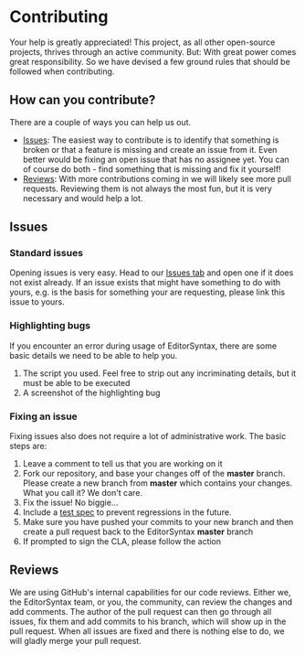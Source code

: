 # Contributing

Your help is greatly appreciated! This project, as all other open-source projects, thrives through an active community. But: With great power comes great responsibility. So we have devised a few ground rules that should be followed when contributing.

## How can you contribute?

There are a couple of ways you can help us out.

* [Issues](#Issues): The easiest way to contribute is to identify that something is broken or that a feature is missing and create an issue from it. Even better would be fixing an open issue that has no assignee yet. You can of course do both - find something that is missing and fix it yourself!
* [Reviews](#Reviews): With more contributions coming in we will likely see more pull requests. Reviewing them is not always the most fun, but it is very necessary and would help a lot.

## Issues

### Standard issues

Opening issues is very easy. Head to our [Issues tab](https://github.com/PowerShell/EditorSyntax/issues) and open one if it does not exist already. If an issue exists that might have something to do with yours, e.g. is the basis for something your are requesting, please link this issue to yours.

### Highlighting bugs

If you encounter an error during usage of EditorSyntax, there are some basic details we need to be able to help you.

1. The script you used. Feel free to strip out any incriminating details, but it must be able to be executed
1. A screenshot of the highlighting bug

### Fixing an issue

Fixing issues also does not require a lot of administrative work. The basic steps are:

1. Leave a comment to tell us that you are working on it
1. Fork our repository, and base your changes off of the **master** branch. Please create a new branch from **master** which contains your changes. What you call it? We don't care.
1. Fix the issue! No biggie...
1. Include a [test spec](spec/testfiles) to prevent regressions in the future.
1. Make sure you have pushed your commits to your new branch and then create a pull request back to the EditorSyntax **master** branch
1. If prompted to sign the CLA, please follow the action

## Reviews

We are using GitHub's internal capabilities for our code reviews. Either we, the EditorSyntax team, or you, the community, can review the changes and add comments. The author of the pull request can then go through all issues, fix them and add commits to his branch, which will show up in the pull request. When all issues are fixed and there is nothing else to do, we will gladly merge your pull request.
